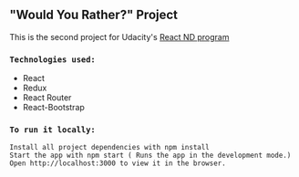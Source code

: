 ## "Would You Rather?" Project
This is the second project for Udacity's [React ND program](https://www.udacity.com/course/react-nanodegree--nd019) 

### `Technologies used:`
- React
- Redux
- React Router
- React-Bootstrap


### `To run it locally:`
```
Install all project dependencies with npm install
Start the app with npm start ( Runs the app in the development mode.)
Open http://localhost:3000 to view it in the browser.
```

